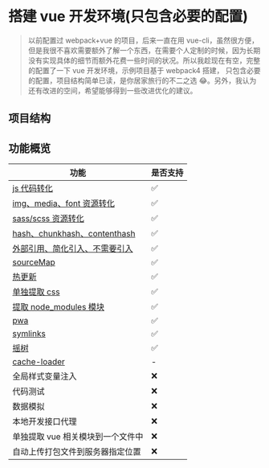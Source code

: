# 搭建 vue 开发环境(只包含必要的配置)

> 以前配置过 webpack+vue 的项目，后来一直在用 vue-cli，虽然很方便，但是我很不喜欢需要额外了解一个东西，在需要个人定制的时候，因为长期没有实现具体的细节而额外花费一些时间的状况。所以我趁现在有空，完整的配置了一下 vue 开发环境，示例项目基于 webpack4 搭建， 只包含必要的配置，项目结构简单已读，是你居家旅行的不二之选 😂。另外，我认为还有改进的空间，希望能够得到一些改进优化的建议。

## 项目结构

## 功能概览

| 功能                                                                | 是否支持 |
| ------------------------------------------------------------------- | -------- |
| [js 代码转化](./js代码转化.md)                                      | ✅       |
| [img、media、font 资源转化](./img-media-font资源转化.md)            | ✅       |
| [sass/scss 资源转化](./sass-scss资源转化.md)                        | ✅       |
| [hash、chunkhash、contenthash](./hash-chunkhash-contenthash.md)     | ✅       |
| [外部引用、简化引入、不需要引入](./外部引用-简化引入-不需要引入.md) | ✅       |
| [sourceMap](./sourceMap.md)                                         | ✅       |
| [热更新](./热更新.md)                                               | ✅       |
| [单独提取 css](./单独提取css.md)                                    | ✅       |
| [提取 node_modules 模块](./提取node_modules模块.md)                 | ✅       |
| [pwa](./pwa.md)                                                     | ✅       |
| [symlinks](./symlinks.md)                                           | ✅       |
| [摇树](./摇树.md)                                                   | ✅       |
| [cache-loader](./cache-loader.md)                                   | -        |
| 全局样式变量注入                                                    | ❌       |
| 代码测试                                                            | ❌       |
| 数据模拟                                                            | ❌       |
| 本地开发接口代理                                                    | ❌       |
| 单独提取 vue 相关模块到一个文件中                                   | ❌       |
| 自动上传打包文件到服务器指定位置                                    | ❌       |
